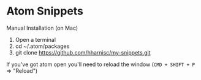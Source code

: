 # Atom Snippets

Manual Installation (on Mac)

1. Open a terminal
2. cd ~/.atom/packages
3. git clone https://github.com/hharnisc/my-snippets.git

If you've got atom open you'll need to reload the window
(`CMD + SHIFT + P` => "Reload")
